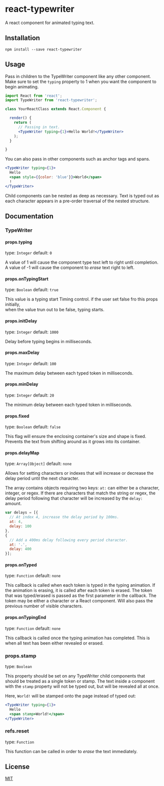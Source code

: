 react-typewriter
================

A react component for animated typing text.

Installation
------------

```
npm install --save react-typewriter
```

Usage
-------------

Pass in children to the TypeWriter component like any other component. Make sure to set the `typing` property to 1 when you want the component to begin animating.

```jsx
import React from 'react';
import TypeWriter from 'react-typewriter';

class YourReactClass extends React.Component {

  render() {
    return (
      // Passing in text.
      <TypeWriter typing={1}>Hello World!</TypeWriter>
    );
  }

}
```

You can also pass in other components such as anchor tags and spans.

```jsx
<TypeWriter typing={1}>
  Hello
  <span style={{color: 'blue'}}>World</span>
  !
</TypeWriter>
```

Child components can be nested as deep as necessary. Text is typed out as each character appears in a pre-order traversal of the nested structure.

Documentation
-------------

### TypeWriter

#### props.typing

type: `Integer`
default: `0`

A value of 1 will cause the component type text left to right until completion. A value of -1 will cause the component to *erase* text right to left.

#### props.onTypingStart

type: `Boolean`
default: `true`

This value is a typing start Timing control. if the user set false fro this props initially,  
when the value trun out to be false, typing starts.

#### props.initDelay

type: `Integer`
default: `1000`

Delay before typing begins in milliseconds.

#### props.maxDelay

type: `Integer`
default: `100`

The maximum delay between each typed token in milliseconds.

#### props.minDelay

type: `Integer`
default: `20`

The minimum delay between each typed token in milliseconds.

#### props.fixed

type: `Boolean`
default: `false`

This flag will ensure the enclosing container's size and shape is fixed. Prevents the text from shifting around as it grows into its container.

#### props.delayMap

type: `Array[Object]`
default: `none`

Allows for setting characters or indexes that will increase or decrease the delay period until the next character.

The array contains objects requiring two keys: `at:` can either be a character, integer, or regex. If there are characters that match the string or regex, the delay period following that character will be increased by the `delay:` amount.

```js
var delays = [{
  // At index 4, increase the delay period by 100ms.
  at: 4,
  delay: 100
},
{
  // Add a 400ms delay following every period character.
  at: '.',
  delay: 400
}];
```

#### props.onTyped

type: `Function`
default: `none`

This callback is called when each token is typed in the typing animation. If the animation is erasing, it is called after each token is erased. The token that was typed/erased is passed as the first parameter in the callback. The token may be either a character or a React component. Will also pass the previous number of visible characters.

#### props.onTypingEnd

type: `Function`
default: `none`

This callback is called once the typing animation has completed. This is when all text has been either revealed or erased.

### props.stamp

type: `Boolean`

This property should be set on any TypeWriter child components that should be treated as a single token or stamp. The text inside a component with the `stamp` property will not be typed out, but will be revealed all at once.

Here, `World!` will be stamped onto the page instead of typed out:

```jsx
<TypeWriter typing={1}>
  Hello
  <span stamp>World!</span>
</TypeWriter>
```

### refs.reset

type: `Function`

This function can be called in order to *erase* the text immediately.


License
-------

[MIT](https://github.com/ianbjorndilling/react-typewriter/blob/master/LICENSE.md)
